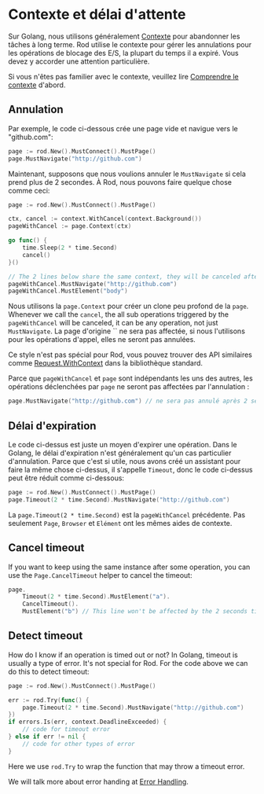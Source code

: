 # Contexte et délai d'attente

Sur Golang, nous utilisons généralement [Contexte](https://golang.org/pkg/context/) pour abandonner les tâches à long terme. Rod utilise le contexte pour gérer les annulations pour les opérations de blocage des E/S, la plupart du temps il a expiré. Vous devez y accorder une attention particulière.

Si vous n'êtes pas familier avec le contexte, veuillez lire [Comprendre le contexte](understand-context.md) d'abord.

## Annulation

Par exemple, le code ci-dessous crée une page vide et navigue vers le "github.com":

```go
page := rod.New().MustConnect().MustPage()
page.MustNavigate("http://github.com")
```

Maintenant, supposons que nous voulions annuler le `MustNavigate` si cela prend plus de 2 secondes. À Rod, nous pouvons faire quelque chose comme ceci:

```go
page := rod.New().MustConnect().MustPage()

ctx, cancel := context.WithCancel(context.Background())
pageWithCancel := page.Context(ctx)

go func() {
    time.Sleep(2 * time.Second)
    cancel()
}()

// The 2 lines below share the same context, they will be canceled after 2 seconds in total
pageWithCancel.MustNavigate("http://github.com") 
pageWithCancel.MustElement("body")  
```

Nous utilisons la `page.Context` pour créer un clone peu profond de la `page`. Whenever we call the `cancel`, the all sub operations triggered by the `pageWithCancel` will be canceled, it can be any operation, not just `MustNavigate`. La page d'origine `` ne sera pas affectée, si nous l'utilisons pour les opérations d'appel, elles ne seront pas annulées.

Ce style n'est pas spécial pour Rod, vous pouvez trouver des API similaires comme [Request.WithContext](https://golang.org/pkg/net/http/#Request.WithContext) dans la bibliothèque standard.

Parce que `pageWithCancel` et `page` sont indépendants les uns des autres, les opérations déclenchées par `page` ne seront pas affectées par l'annulation :

```go
page.MustNavigate("http://github.com") // ne sera pas annulé après 2 secondes
```

## Délai d'expiration

Le code ci-dessus est juste un moyen d'expirer une opération. Dans le Golang, le délai d'expiration n'est généralement qu'un cas particulier d'annulation. Parce que c'est si utile, nous avons créé un assistant pour faire la même chose ci-dessus, il s'appelle `Timeout`, donc le code ci-dessus peut être réduit comme ci-dessous:

```go
page := rod.New().MustConnect().MustPage()
page.Timeout(2 * time.Second).MustNavigate("http://github.com")
```

La `page.Timeout(2 * time.Second)` est la `pageWithCancel` précédente. Pas seulement `Page`, `Browser` et `Elément` ont les mêmes aides de contexte.

## Cancel timeout

If you want to keep using the same instance after some operation, you can use the `Page.CancelTimeout` helper to cancel the timeout:

```go
page.
    Timeout(2 * time.Second).MustElement("a").
    CancelTimeout().
    MustElement("b") // This line won't be affected by the 2 seconds timeout.
```

## Detect timeout

How do I know if an operation is timed out or not? In Golang, timeout is usually a type of error. It's not special for Rod. For the code above we can do this to detect timeout:

```go
page := rod.New().MustConnect().MustPage()

err := rod.Try(func() {
    page.Timeout(2 * time.Second).MustNavigate("http://github.com")
})
if errors.Is(err, context.DeadlineExceeded) {
    // code for timeout error
} else if err != nil {
    // code for other types of error
}
```

Here we use `rod.Try` to wrap the function that may throw a timeout error.

We will talk more about error handing at [Error Handling](error-handling.md).

